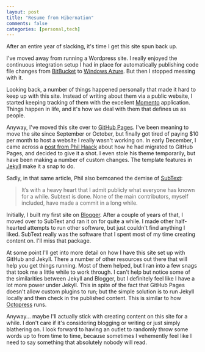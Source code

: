 ```yaml
---
layout: post
title: "Resume from Hibernation"
comments: false
categories: [personal,tech]
---
```


After an entire year of slacking, it's time I get this site spun back up.

I've moved away from running a Wordpress site.  I really enjoyed the continuous integration setup I had in place for automatically publishing code file changes from [BitBucket][1] to [Windows Azure][2].  But then I stopped messing with it.

Looking back, a number of things happened personally that made it hard to keep up with this site.  Instead of writing about them via a public website, I started keeping tracking of them with the excellent [Momento][3] application.  Things happen in life, and it's how we deal with them that defines us as people.

Anyway, I've moved this site over to [GitHub Pages][4].  I've been meaning to move the site since September or October, but finally got tired of paying $10 per month to host a website I really wasn't working on.  In early December, I came across a [post from Phil Haack][5] about how he had migrated to GitHub Pages, and decided to give it a shot.  I even stole his theme temporarily, but have been making a number of custom changes.  The template features in [Jekyll][6] make it a snap to do.

Sadly, in that same article, Phil also bemoaned the demise of [SubText][7]:

> It’s with a heavy heart that I admit publicly what everyone has known for a while. Subtext is done. None of the main contributors, myself included, have made a commit in a long while.

Initially, I built my first site on [Blogger][8].  After a couple of years of that, I moved over to SubText and ran it on for quite a while.  I made other half-hearted attempts to run other software, but just couldn't find anything I liked.  SubText really was the software that I spent most of my time creating content on.  I'll miss that package.

At some point I'll get into more detail on how I have this site set up with GitHub and Jekyll.  There a number of other resources out there that will help you get things running.  Most of them helped, but I ran into a few snags that took me a little while to work through.  I can't help but notice some of the similarities between Jekyll and Blogger, but I definitely feel like I have a lot more power under Jekyll.  This in spite of the fact that GitHub Pages doesn't allow custom plugins to run; but the simple solution is to run Jekyll locally and then check in the published content.  This is similar to how [Octopress][9] runs. 

Anyway... maybe I'll actually stick with creating content on this site for a while.  I don't care if it's considering blogging or writing or just simply blathering on.  I look forward to having an outlet to randomly throw some words up to from time to time, because sometimes I vehemently feel like I need to say something that absolutely nobody will read.

[1]: https://bitbucket.org/
[2]: http://www.windowsazure.com/
[3]: http://www.momentoapp.com/
[4]: http://pages.github.com/
[5]: http://haacked.com/archive/2013/12/02/dr-jekyll-and-mr-haack/
[6]: http://jekyllrb.com/
[7]: http://www.subtext.com/blog
[8]: http://www.blogger.com/
[9]: http://octopress.org/